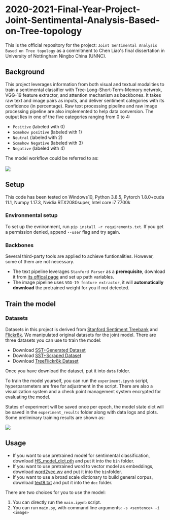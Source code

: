# 2020-2021-Final-Year-Project-Joint-Sentimental-Analysis-Based-on-Tree-topology
This is the official repository for the project: `Joint Sentimental Analysis Based on Tree topology` as a commitment to Chen Liao's final dissertation in University of Nottingham Ningbo China (UNNC). 

## Background
This project leverages information from both visual and textual modalities to train a sentimental classifier with Tree-Long-Short-Term-Memory netwrok, VGG-19 feature extractor, and attention mechanism as backbones. It takes raw text and image pairs as inputs, and deliver sentiment categories with its confidence (in percentage). Raw text processing pipeline and raw image processing pipeline are also implemented to help data conversion. The output lies in one of the five categories ranging from 0 to 4:<br>

* `Positive` (labeled with 0)
* `Somehow positive` (labeled with 1)
* `Neutral` (labeled with 2)
* `Somehow Negative` (labeled with 3)
* `Negative` (labeled with 4)

The model workflow could be referred to as:<br><br>
![](https://github.com/Jeffrey0Liao/2020-2021-Final-Year-Project-Joint-Sentimental-Analysis-Based-on-Tree-topology/blob/main/resource/f8.png)
<br>

## Setup
This code has been tested on Windows10, Python 3.8.5, Pytorch 1.8.0+cuda 11.1, Numpy 1.17.3, Nvidia RTX2080super, Intel core i7 7700k

### Environmental setup
To set up the evnironment, run `pip install -r requirements.txt`. If you get a permission denied, append `--user` flag and try again.

### Backbones
Several third-party tools are applied to achieve funtionalities. However, some of them are not necessary.

* The text pipeline leverages `Stanford Parser` as a **prerequisite**, download it from [its offical page](https://nlp.stanford.edu/software/lex-parser.shtml#Download) and set up path variables.
* The image pipeline uses `VGG-19 feature extractor`, it will **automatically download** the pretrained weight for you if not detected. 

## Train the model

### Datasets
Datasets in this project is derived from [Stanford Sentiment Treebank](https://nlp.stanford.edu/sentiment/index.html) and [Flickr8k](https://www.kaggle.com/adityajn105/flickr8k/activity). We manipulated original datasets for the joint model. There are three datasets you can use to train the model:

* Download [SST+Generated Dataset]()
* Download [SST+Scraped Dataset]()
* Download [TreeFlickr8k Dataset]()

Once you have download the dataset, put it into `data` folder.

To train the model yourself, you can run the `experiment.ipynb` script, hyperparameters are free for adjustment in the script. There are also a visualization system and a check point management system encrypted for evaluating the model. 

States of experiment will be saved once per epoch, the model state dict will be saved in the `experiment_results` folder along with data logs and plots. Some preliminary training results are shown as:

![](https://github.com/Jeffrey0Liao/2020-2021-Final-Year-Project-Joint-Sentimental-Analysis-Based-on-Tree-topology/blob/main/resource/data.png)

## Usage
* If you want to use pretrained model for sentimental classification, download [HS_model_dict.pth]() and put it into the `bin` folder.
* If you want to use pretrained word to vector model as embeddings, download [word2vec.wv]() and put it into the `bin`folder.
* If you want to use a broad scale dictionary to build general corpus, download [text8.txt]() and put it into the `doc` folder.

There are two choices for you to use the model:
1. You can directly run the `main.ipynb` script.
2. You can run `main.py`, with command line arguments: `-s <sentence> -i <image>`
